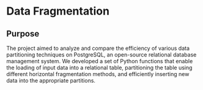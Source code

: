 # Data Fragmentation
## Purpose
The project aimed to analyze and compare the efficiency of various data partitioning techniques on PostgreSQL, an open-source relational database management system. We developed a set of Python functions that enable the loading of input data into a relational table, partitioning the table using different horizontal fragmentation methods, and efficiently inserting new data into the appropriate partitions.
				


